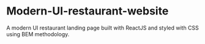 # Modern-UI-restaurant-website

A modern UI restaurant landing page built with ReactJS and styled with CSS using BEM methodology.
